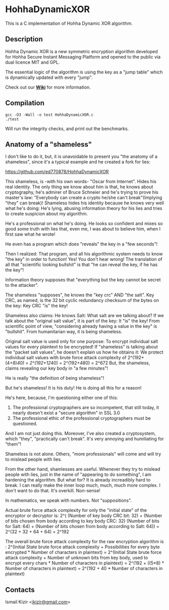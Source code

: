 # HohhaDynamicXOR

This is a C implementation of Hohha Dynamic XOR algorithm.


## Description

Hohha Dynamic XOR is a new symmetric encryption algorithm developed for Hohha Secure Instant Messaging Platform and opened to the public via dual licence MIT and GPL.

The essential logic of the algorithm is using the key as a "jump table" which is dynamically updated with every "jump".

Check out our **[Wiki]** for more information.


## Compilation

```
gcc -O3 -Wall -o test HohhaDynamicXOR.c
./test
```
Will run the integrity checks, and print out the benchmarks.

## Anatomy of a "shameless"

I don't like to do it, but, it is unavoidable to present you "the anatomy of a shameless", since it's a typical example and he created a fork for lies:

https://github.com/ed770878/HohhaDynamicXOR

This shameless, is -with his own words- "Oscar from Internet". Hides his real identity. 
The only thing we know about him is that, he knows about cryptography, he's admirer of Bruce Schneier and he's trying to prove his master's law: "Everybody can create a crypto he/she can't break"(Implying "they" can break)!
Shameless hides his identity because he knows very well what he's doing: He's lying, abusing information theory for his lies and tries to create suspicion about my algorithm.

He's a professional on what he's doing. He looks so confident and mixes so good some truth with lies that, even me, I was about to believe him, when I first saw what he wrote!

He even has a program which does "reveals" the key in a "few seconds"!

Then I realized: That program, and all his algorithmic system needs to know "the key" in order to function!
Yes! You don't hear wrong! The translation of all that "scientific looking bullshit" is that "he can reveal the key, if he has the key"!

Information theory supposes that "everything but the key cannot be secret to the attacker".

The shameless "supposes", he knows the "key crc" AND "the salt".
Key CRC, as named, is the 32 bit cyclic redundancy checksum of the bytes on the key: Key CRC "is" the key! 

Shameless also claims: He knows Salt: What salt are we talking about? 
If we talk about the "original salt value", it is part of the key: It "is" the key! 
From scientific point of view, "considering already having a value in the key" is "bullshit". From humanitarian way, it is being shameless.

Original salt value is used only for one purpose: To encrypt individual salt values for every plaintext to be encrypted!
If "shameless" is talking about the "packet salt values", he doesn't explain us how he obtains it: 
We protect individual salt values with brute force attack complexity of 2^(192+ (4+8)*40) = 2^(192+12*40) = 2^(192+480) = 2^672 
But, the shameless, claims revealing our key body in "a few minutes"!

He is really "the definition of being shameless"!

But he's shameless! It is his duty! He is doing all this for a reason! 

He's here, because, I'm questioning either one of this:

1. The professional cryptographers are so incompetent, that still today, it nearly doesn't exist a "secure algorithm" in SSL 3.0
2. The professional ethic of the professional cryptographers must be questioned.

And I am not just doing this. Moreover, I've also created a cryptosystem, which "they", "practically can't break". It's very annoying and humiliating for "them"!

Shameless is not alone. Others, "more professionals" will come and will try to mislead people with lies.

From the other hand, shamlesses are useful.
Whenever they try to mislead people with lies, just in the name of "appearing to do something", I am hardening the algorithm.
But what for?
It is already increadibly hard to break. 
I can really make the inner loop much, much, much more complex. I don't want to do that. It's overkill. Non-sense! 

In mathematics, we speak with numbers. Not "suppositions".

Actual brute force attack complexity for only the "initial state" of the encryptor or decryptor is:
2^( (Number of key body CRC bit: 32) + (Number of bits chosen from body according to key body CRC: 32)
      (Number of bits for Salt: 64) + (Number of bits chosen from body according to Salt: 64)) =
2^(32 + 32 + 64 + 64) = 2^192 

The overall brute force attack complexity for the raw encryption algorithm is :
2^(Initial State brute force attack complexity + Possibilities for every byte encrypted * Number of characters in plaintext) =
2^(Initial State brute force attack complexity + Number of unknown bits from key body, used to encrypt every chars * Number of characters in plaintext) =
2^(192 + ((5*8) * Number of characters in plaintext) =
2^(192 + 40 *  Number of characters in plaintext)


## Contacts

Ismail Kizir <[ikizir@gmail.com]>

[wiki]: https://github.com/ikizir/HohhaDynamicXOR/wiki
[ikizir@gmail.com]: mailto:ikizir@gmail.com

